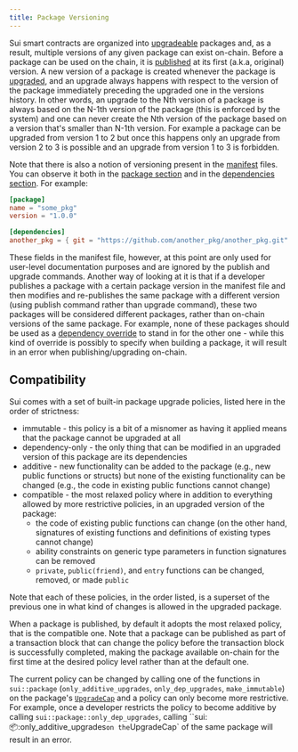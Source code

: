 ```yaml
---
title: Package Versioning
---
```


Sui smart contracts are organized into [upgradeable](./package-upgrades.md) packages and, as a result, multiple versions of any given package can exist on-chain. Before a package can be used on the chain, it is [published](move/debug-publish.md#publishing-a-package) at its first (a.k.a, original) version. A new version of a package is created whenever the package is [upgraded](./package-upgrades.md), and an upgrade always happens with respect to the version of the package immediately preceding the upgraded one in the versions history. In other words, an upgrade to the Nth version of a package is always based on the N-1th version of the package (this is enforced by the system) and one can never create the Nth version of the package based on a version that's smaller than N-1th version. For example a package can be upgraded from version 1 to 2 but once this happens only an upgrade from version 2 to 3 is possible and an upgrade from version 1 to 3 is forbidden.

Note that there is also a notion of versioning present in the [manifest](./move/manifest.md) files. You can observe it both in the [package section](./move/manifest.md#package-section) and in the [dependencies section](./move/manifest.md#dependencies-section). For example:
```toml
[package]
name = "some_pkg"
version = "1.0.0"

[dependencies]
another_pkg = { git = "https://github.com/another_pkg/another_pkg.git" , version = "2.0.0"}
```
These fields in the manifest file, however, at this point are only used for user-level documentation purposes and are ignored by the publish and upgrade commands. Another way of looking at it is that if a developer publishes a package with a certain package version in the manifest file and then modifies and re-publishes the same package with a different version (using publish command rather than upgrade command), these two packages will be considered different packages, rather than on-chain versions of the same package. For example, none of these packages should be used as a [dependency override](./dependency-overrides.md) to stand in for the other one - while this kind of override is possibly to specify when building a package, it will result in an error when publishing/upgrading on-chain.

## Compatibility

Sui comes with a set of built-in package upgrade policies, listed here in the order of strictness:

- immutable - this policy is a bit of a misnomer as having it applied means that the package cannot be upgraded at all
- dependency-only - the only thing that can be modified in an upgraded version of this package are its dependencies
- additive - new functionality can be added to the package (e.g., new public functions or structs) but none of the existing functionality can be changed (e.g., the code in existing public functions cannot change)
- compatible - the most relaxed policy where in addition to everything allowed by more restrictive policies, in an upgraded version of the package:
  - the code of existing public functions can change (on the other hand, signatures of existing functions and definitions of existing types cannot change)
  - ability constraints on generic type parameters in function signatures can be removed
  - `private`, `public(friend)`, and `entry` functions can be changed, removed, or made `public`

Note that each of these policies, in the order listed, is a superset of the previous one in what kind of changes is allowed in the upgraded package.

When a package is published, by default it adopts the most relaxed policy, that is the compatible one. Note that a package can be published as part of a transaction block that can change the policy before the transaction block is successfully completed, making the package available on-chain for the first time at the desired policy level rather than at the default one.

The current policy can be changed by calling one of the functions in `sui::package` (`only_additive_upgrades`, `only_dep_upgrades`, `make_immutable`) on the package's [`UpgradeCap`](./custom-upgrade-policy.md#upgradecap) and a policy can only become more restrictive. For example, once a developer restricts the policy to become additive by calling `sui::package::only_dep_upgrades`, calling ``sui::package::only_additive_upgrades` on the `UpgradeCap` of the same package will result in an error.
